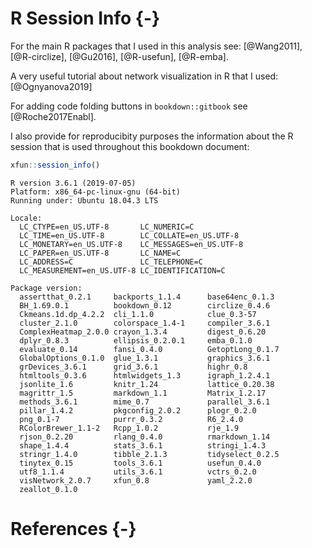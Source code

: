 # R Session Info {-}

For the main R packages that I used in this analysis see:
[@Wang2011], [@R-circlize], [@Gu2016], [@R-usefun], [@R-emba].

A very useful tutorial about network visualization in R that I used: [@Ognyanova2019]

For adding code folding buttons in `bookdown::gitbook` see [@Roche2017Enabl].

I also provide for reproducibity purposes the information about the R session that 
is used throughout this bookdown document:




```r
xfun::session_info()
```

```
R version 3.6.1 (2019-07-05)
Platform: x86_64-pc-linux-gnu (64-bit)
Running under: Ubuntu 18.04.3 LTS

Locale:
  LC_CTYPE=en_US.UTF-8       LC_NUMERIC=C              
  LC_TIME=en_US.UTF-8        LC_COLLATE=en_US.UTF-8    
  LC_MONETARY=en_US.UTF-8    LC_MESSAGES=en_US.UTF-8   
  LC_PAPER=en_US.UTF-8       LC_NAME=C                 
  LC_ADDRESS=C               LC_TELEPHONE=C            
  LC_MEASUREMENT=en_US.UTF-8 LC_IDENTIFICATION=C       

Package version:
  assertthat_0.2.1     backports_1.1.4      base64enc_0.1.3     
  BH_1.69.0.1          bookdown_0.12        circlize_0.4.6      
  Ckmeans.1d.dp_4.2.2  cli_1.1.0            clue_0.3-57         
  cluster_2.1.0        colorspace_1.4-1     compiler_3.6.1      
  ComplexHeatmap_2.0.0 crayon_1.3.4         digest_0.6.20       
  dplyr_0.8.3          ellipsis_0.2.0.1     emba_0.1.0          
  evaluate_0.14        fansi_0.4.0          GetoptLong_0.1.7    
  GlobalOptions_0.1.0  glue_1.3.1           graphics_3.6.1      
  grDevices_3.6.1      grid_3.6.1           highr_0.8           
  htmltools_0.3.6      htmlwidgets_1.3      igraph_1.2.4.1      
  jsonlite_1.6         knitr_1.24           lattice_0.20.38     
  magrittr_1.5         markdown_1.1         Matrix_1.2.17       
  methods_3.6.1        mime_0.7             parallel_3.6.1      
  pillar_1.4.2         pkgconfig_2.0.2      plogr_0.2.0         
  png_0.1-7            purrr_0.3.2          R6_2.4.0            
  RColorBrewer_1.1-2   Rcpp_1.0.2           rje_1.9             
  rjson_0.2.20         rlang_0.4.0          rmarkdown_1.14      
  shape_1.4.4          stats_3.6.1          stringi_1.4.3       
  stringr_1.4.0        tibble_2.1.3         tidyselect_0.2.5    
  tinytex_0.15         tools_3.6.1          usefun_0.4.0        
  utf8_1.1.4           utils_3.6.1          vctrs_0.2.0         
  visNetwork_2.0.7     xfun_0.8             yaml_2.2.0          
  zeallot_0.1.0       
```

# References {-}

